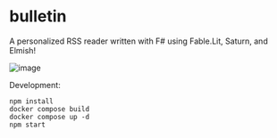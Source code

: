 # bulletin
A personalized RSS reader written with F# using Fable.Lit, Saturn, and Elmish!

![image](https://user-images.githubusercontent.com/105478675/203181881-c614bc92-532b-4b29-aa93-0cfa54206886.png)

Development:
```
npm install
docker compose build
docker compose up -d
npm start
```
